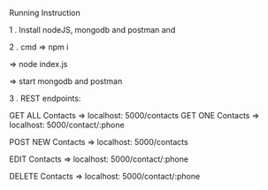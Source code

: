 Running Instruction

1 . Install nodeJS, mongodb and postman and

2 . cmd => npm i

=> node index.js

=> start mongodb and postman

3 . REST endpoints:

GET ALL Contacts => localhost: 5000/contacts GET ONE Contacts => localhost: 5000/contact/:phone

POST NEW Contacts => localhost: 5000/contacts

EDIT Contacts => localhost: 5000/contact/:phone

DELETE Contacts => localhost: 5000/contact/:phone
